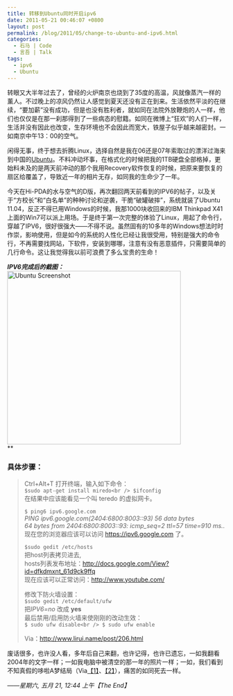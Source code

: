 ```yaml
---
title: 转移到Ubuntu同时开启ipv6
date: 2011-05-21 00:46:07 +0800
layout: post
permalink: /blog/2011/05/change-to-ubuntu-and-ipv6.html
categories:
  - 石马 | Code
  - 言吾 | Talk
tags:
  - ipv6
  - Ubuntu
---
```

转眼又大半年过去了，曾经的火炉南京也烧到了35度的高温，风就像蒸汽一样的薰人。不过晚上的凉风仍然让人感觉到夏天还没有正在到来。生活依然平淡的在继续，“要加薪”没有成功，但是也没有胜利者，就如同在法院外放鞭炮的人一样，他们也仅仅是在那一刹那得到了一些病态的慰籍。如同在微博上“狂欢”的人们一样，生活并没有因此也改变，生存环境也不会因此而宽大，铁屋子似乎越来越密封。一如南京中午13：00的空气。

闲得无事，终于想去折腾Linux，选择自然是我在06还是07年索取过的漂洋过海来到中国的<a href="http://www.ubuntu.com" rel="external" title="Ubuntu">Ubuntu</a>。不料冲动坏事，在格式化的时候把我的1TB硬盘全部格掉，更始料未及的是两天前冲动的那个我用Recovery软件恢复的时候，把原来要恢复的扇区给覆盖了，导致近一年的相片无存，如同我的生命少了一年。

今天在Hi-PDA的水与空气的D版，再次翻回两天前看到的IPV6的帖子，以及关于“方校长”和“白名单”的种种讨论和逆袭，干脆“破罐破摔”，系统就装了Ubuntu 11.04，反正不得已用Windows的时候，我那1000块收回来的IBM Thinkpad X41上面的Win7可以派上用场。于是终于第一次完整的体验了Linux，用起了命令行，穿越了IPV6，很好很强大——不得不说。虽然固有的10多年的Windows想法时时作崇，影响使用，但是如今的系统的人性化已经让我很受用，特别是强大的命令行，不再需要找网站，下软件，安装到哪哪，注意有没有恶意插件，只需要简单的几行命令。这让我觉得我以前可浪费了多么宝贵的生命！

***IPV6完成后的截图：***  
<a href="http://web.chenjun.com/images/ubuntu/screenshot.png" rel="external"><img src="http://web.chenjun.com/images/ubuntu/screenshot.png" width="400" alt="Ubuntu Screenshot" title="Ubuntu Screenshot" class="center" /></a>  
**  
### 具体步骤：

</strong>  
<!--more-->

> Ctrl+Alt+T 打开终端，输入如下命令：  
> `$sudo apt-get install miredo<br />
$ifconfig`  
> 在结果中应该能看见一个叫 teredo 的虚拟网卡。
> 
> `$ ping6 ipv6.google.com`  
> *PING ipv6.google.com(2404:6800:8003::93) 56 data bytes  
> 64 bytes from 2404:6800:8003::93: icmp_seq=2 ttl=57 time=910 ms..*  
> 现在您的浏览器应该可以访问 <a href="https://ipv6.google.com" rel="external">https://ipv6.google.com</a> 了。
> 
> `$sudo gedit /etc/hosts`  
> 把host列表拷贝进去,  
> hosts列表发布地址：<a href="http://docs.google.com/View?id=dfkdmxnt_61d9ck9ffq" rel="external">http://docs.google.com/View?id=dfkdmxnt_61d9ck9ffq</a>  
> 现在应该可以正常访问：<a href="http://www.youtube.com/" rel="external">http://www.youtube.com/</a>
> 
> 修改下防火墙设置：  
> `$sudo gedit /etc/default/ufw`  
> 把*IPV6=no* 改成 **yes**  
> 最后禁用/启用防火墙来使刚刚的改动生效：  
> `$ sudo ufw disable<br />
$ sudo ufw enable`
> 
> Via：<a href="http://www.lirui.name/post/206.html" rel="external">http://www.lirui.name/post/206.html</a>

废话很多，也许没人看，多年后自己来翻，也许记得，也许已遗忘，一如我翻看2004年的文字一样；一如我电脑中被清空的那一年的照片一样；一如，我们看到不知真假的哆啦A梦结局（Via<a href="http://zh.wikipedia.org/wiki/%E5%93%86%E5%95%A6A%E5%A4%A2%E6%9C%80%E7%B5%82%E5%9B%9E" rel="external" title="哆啦A梦最终回">【1】</a>、<a href="http://www.douban.com/group/topic/1398105/" rel="external" title="自闭症版">【2】</a>），痛苦的如同死去一样。

*——星期六, 五月 21, 12:44 上午【The End】*